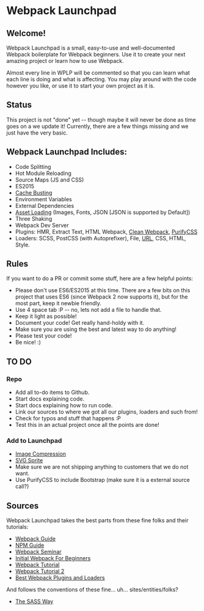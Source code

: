 # Webpack Launchpad

## Welcome!
Webpack Launchpad is a small, easy-to-use and well-documented Webpack boilerplate for Webpack beginners. Use it to create your next amazing project or learn how to use Webpack.

Almost every line in WPLP will be commented so that you can learn what each line is doing and what is affecting. You may play around with the code however you like, or use it to start your own project as it is.

## Status
This project is not "done" yet -- though maybe it will never be done as time goes on a we update it! Currently, there are a few things missing and we just have the very basic.

## Webpack Launchpad Includes:

* Code Splitting
* Hot Module Reloading
* Source Maps (JS and CSS)
* ES2015
* [Cache Busting](https://webpack.js.org/guides/caching/)
* Environment Variables
* External Dependencies
* [Asset Loading](https://webpack.js.org/guides/asset-management/) (Images, Fonts, JSON [JSON is supported by Default])
* Three Shaking
* Webpack Dev Server
* Plugins: HMR, Extract Text, HTML Webpack, [Clean Webpack](https://webpack.js.org/guides/output-management/), [PurifyCSS](https://github.com/webpack-contrib/purifycss-webpack)
* Loaders: SCSS, PostCSS (with Autoprefixer), File, [URL](https://github.com/webpack-contrib/url-loader), CSS, HTML, Style.


## Rules

If you want to do a PR or commit some stuff, here are a few helpful points:

* Please don't use ES6/ES2015 at this time. There are a few bits on this project that uses ES6 (since Webpack 2 now supports it), but for the most part, keep it newbie friendly.
* Use 4 space tab :P -- no, lets not add a file to handle that.
* Keep it light as possible!
* Document your code! Get really hand-holdy with it.
* Make sure you are using the best and latest way to do anything!
* Please test your code!
* Be nice! :)

## TO DO

### Repo

* Add all to-do items to Github.
* Start docs explaining code.
* Start docs explaining how to run code.
* Link our sources to where we got all our plugins, loaders and such from!
* Check for typos and stuff that happens :P
* Test this in an actual project once all the points are done!

### Add to Launchpad

* [Image Compression](https://github.com/Klathmon/imagemin-webpack-plugin)
* [SVG Sprite](https://github.com/TodayTix/svg-sprite-webpack-plugin)
* Make sure we are not shipping anything to customers that we do not want.
* Use PurifyCSS to include Bootstrap (make sure it is a external source call?)

## Sources

Webpack Launchpad takes the best parts from these fine folks and their tutorials:

* [Webpack Guide](https://webpack.js.org/guides/)
* [NPM Guide](https://www.sitepoint.com/beginners-guide-node-package-manager/)
* [Webpack Seminar](https://www.youtube.com/watch?v=eWmkBNBTbMM)
* [Initial Webpack For Beginners](https://www.youtube.com/playlist?list=PL55RiY5tL51rcCnrOrZixuOsZhAHHy6os)
* [Webpack Tutorial](https://www.youtube.com/watch?v=lziuNMk_8eQ)
* [Webpack Tutorial 2](https://www.youtube.com/watch?v=9kJVYpOqcVU)
* [Best Webpack Plugins and Loaders](https://github.com/webpack-contrib/awesome-webpack#webpack-plugins)

And follows the conventions of these fine... uh... sites/entities/folks?

* [The SASS Way](http://thesassway.com/beginner/how-to-structure-a-sass-project)
